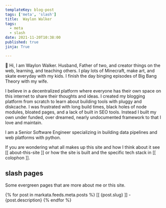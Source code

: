 ```yaml
---
templateKey: blog-post
tags: ['meta', 'slash']
title:  Waylon Walker
tags:
  - meta
  - slash
date: 2021-11-20T10:38:00
published: true
jinja: True

---
```


👋 Hi, I am Waylon Walker.  Husband, Father of two, and creator things on the
web, learning, and teaching others.  I play lots of Minecraft, make art, and
skate everyday with my kids.  I finish the day binging episodes of Big Bang
Theory with my wife.

I believe in a decentralized platform where everyone has their own space on
this internet to share their thoughts and ideas.  I created my blogging
platform from scratch to learn about building tools with pluggy and diskcache.
I was frustrated with long build times, black holes of node modules, bloated
pages, and a lack of built in SEO tools.  Instead I built my own under funded,
over dreamed, nearly undocumented framework to that I love and maintain.

I am a Senior Software Engineer specializing in building data pipelines and web
platforms with python.

If you are wondering what all makes up this site and how I think about it
see [[ about-this-site ]] or how the site is built and the specific tech
stack in [[ colophon ]].

## slash pages

Some evergreen pages that are more about me or this site.

{% for post in markata.feeds.meta.posts %}
[[ {post.slug} ]] - {post.description}
{% endfor %}
